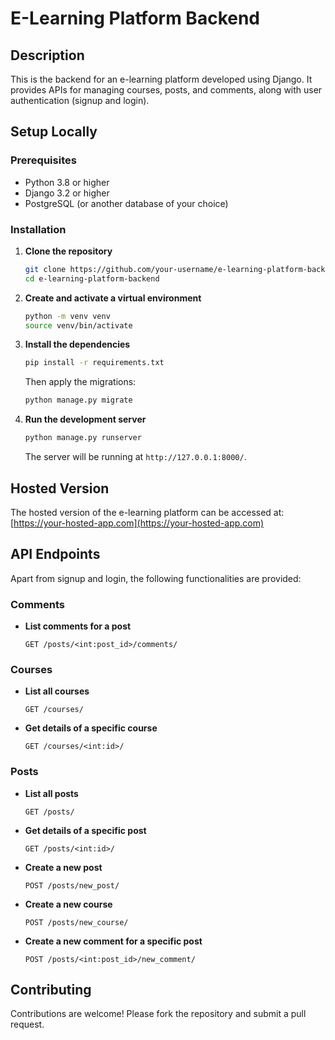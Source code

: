 
# E-Learning Platform Backend

## Description

This is the backend for an e-learning platform developed using Django. It provides APIs for managing courses, posts, and comments, along with user authentication (signup and login).

## Setup Locally

### Prerequisites

- Python 3.8 or higher
- Django 3.2 or higher
- PostgreSQL (or another database of your choice)

### Installation

1. **Clone the repository**

    ```bash
    git clone https://github.com/your-username/e-learning-platform-backend.git
    cd e-learning-platform-backend
    ```

2. **Create and activate a virtual environment**

    ```bash
    python -m venv venv
    source venv/bin/activate 
    ```

3. **Install the dependencies**

    ```bash
    pip install -r requirements.txt
    ```


    Then apply the migrations:

    ```bash
    python manage.py migrate
    ```

5. **Run the development server**

    ```bash
    python manage.py runserver
    ```

    The server will be running at `http://127.0.0.1:8000/`.

## Hosted Version

The hosted version of the e-learning platform can be accessed at: [https://your-hosted-app.com](https://your-hosted-app.com)

## API Endpoints

Apart from signup and login, the following functionalities are provided:

### Comments

- **List comments for a post**

    ```http
    GET /posts/<int:post_id>/comments/
    ```

### Courses

- **List all courses**

    ```http
    GET /courses/
    ```

- **Get details of a specific course**

    ```http
    GET /courses/<int:id>/
    ```

### Posts

- **List all posts**

    ```http
    GET /posts/
    ```

- **Get details of a specific post**

    ```http
    GET /posts/<int:id>/
    ```

- **Create a new post**

    ```http
    POST /posts/new_post/
    ```

- **Create a new course**

    ```http
    POST /posts/new_course/
    ```

- **Create a new comment for a specific post**

    ```http
    POST /posts/<int:post_id>/new_comment/
    ```

## Contributing

Contributions are welcome! Please fork the repository and submit a pull request.


